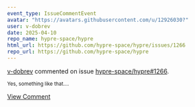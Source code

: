 ```yaml
---
event_type: IssueCommentEvent
avatar: "https://avatars.githubusercontent.com/u/12926030?"
user: v-dobrev
date: 2025-04-10
repo_name: hypre-space/hypre
html_url: https://github.com/hypre-space/hypre/issues/1266
repo_url: https://github.com/hypre-space/hypre
---
```


<a href='https://github.com/v-dobrev' target='_blank'>v-dobrev</a> commented on issue <a href='https://github.com/hypre-space/hypre/issues/1266' target='_blank'>hypre-space/hypre#1266</a>.

<small>Yes, something like that....</small>

<a href='https://github.com/hypre-space/hypre/issues/1266' target='_blank'>View Comment</a>